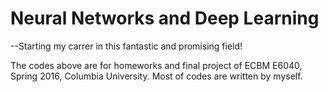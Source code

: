 # Neural Networks and Deep Learning
--Starting my carrer in this fantastic and promising field!

The codes above are for homeworks and final project of ECBM E6040, Spring 2016, Columbia University.
Most of codes are written by myself.
